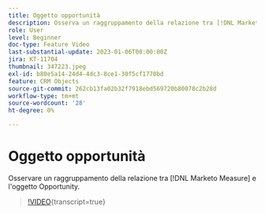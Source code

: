 ```yaml
---
title: Oggetto opportunità
description: Osserva un raggruppamento della relazione tra [!DNL Marketo Measure]  e l'oggetto Opportunity.
role: User
level: Beginner
doc-type: Feature Video
last-substantial-update: 2023-01-06T00:00:00Z
jira: KT-11704
thumbnail: 347223.jpeg
exl-id: b80e5a14-24d4-4dc3-8ce1-30f5cf1770bd
feature: CRM Objects
source-git-commit: 262cb13fa02b32f7918ebd569720b80078c2b28d
workflow-type: tm+mt
source-wordcount: '28'
ht-degree: 0%

---
```


# Oggetto opportunità

Osservare un raggruppamento della relazione tra [!DNL Marketo Measure] e l&#39;oggetto Opportunity.

>[!VIDEO](https://video.tv.adobe.com/v/347223/?learn=on){transcript=true}
